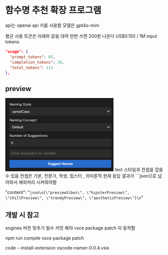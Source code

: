 # 함수명 추천 확장 프로그램

api는 openai api 키를 사용함
모델은 gpt4o-mini

평균 사용 토큰은 아래와 같음
대략 만번 쓰면 200원 나온다
US$0.150 / 1M input tokens

```json
"usage": {
  "prompt_tokens": 85,
  "completion_tokens": 28,
  "total_tokens": 113
},
```

## preview

![](./docs/a.png)
text 스타일과 컨셉을 잡을 수 있음
컨셉은 기본, 전문가, 학생, 힙스터 , 의미론적
현재 응답 결과가 ```json으로 넘어와서 예외처리 시켜줘야함

"content": "`json\n[\"previewVibes\", \"hipsterPreview\", \"chillPreview\", \"trendyPreview\", \"aestheticPreview\"]\n`"

## 개발 시 참고

engines 버전 맞추기 필수
커밋 해야 vsce package patch 이 동작함

npm run compile
vsce package patch

code --install-extension vscode-namer-0.0.4.vsix
